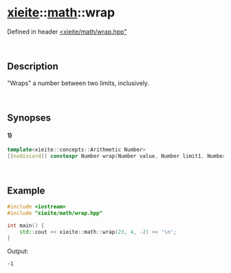# [xieite](../../xieite.md)\:\:[math](../../math.md)\:\:wrap
Defined in header [<xieite/math/wrap.hpp"](../../../include/xieite/math/wrap.hpp)

&nbsp;

## Description
"Wraps" a number between two limits, inclusively.

&nbsp;

## Synopses
#### 1)
```cpp
template<xieite::concepts::Arithmetic Number>
[[nodiscard]] constexpr Number wrap(Number value, Number limit1, Number limit2) noexcept;
```

&nbsp;

## Example
```cpp
#include <iostream>
#include "xieite/math/wrap.hpp"

int main() {
    std::cout << xieite::math::wrap(23, 4, -2) << '\n';
}
```
Output:
```
-1
```
